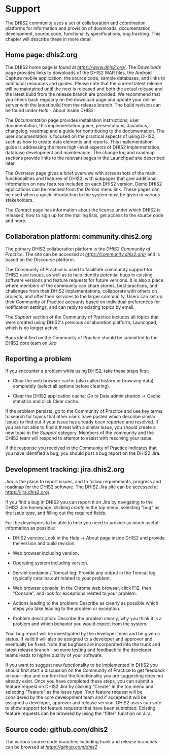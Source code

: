 # Support

The DHIS2 community uses a set of collaboration and coordination
platforms for information and provision of downloads, documentation,
development, source code, functionality specifications, bug tracking.
This chapter will describe these in more detail.

## Home page: dhis2.org

The DHIS2 home page is found at *https://www.dhis2.org/*. The *Downloads* page
provides links to downloads of the DHIS2 WAR files, the Android Capture mobile
application, the source code, sample databases, and links to additional resources 
and guides. Please note that the current latest release will be maintained until 
the next is released and both the actual release and the latest build from the
release branch are provided. We recommend that you check back regularly
on the download page and update your online server with the latest build
from the release branch. The build revision can be found under *Help* -
*About* inside DHIS2.

The *Documentation* page provides installation instructions, user
documentation, this implementation guide, presentations, Javadocs,
changelog, roadmap and a guide for contributing to the documentation.
The user documentation is focused on the practical aspects of using
DHIS2, such as how to create data elements and reports. This
implementation guide is addressing the more high-level aspects of DHIS2
implementation, database development and maintenance. The change log and
roadmap sections provide links to the relevant pages in the Launchpad
site described later.

The *Overview* page gives a brief overview with screenshots of the main 
functionalities and features of DHIS2, with subpages that give additional
information on new features included on each DHIS2 version. Demo DHIS2 
applications can be reached from the *Demos* menu link. These
pages can be used when a quick introduction to the system must be given
to various stakeholders.

The *Contact* page has information about the license under which DHIS2 is 
released, how to sign up for the mailing lists, get access to the source 
code and more.

## Collaboration platform: community.dhis2.org

The primary DHIS2 collaboration platform is the *DHIS2 Community of Practice*. The site can
be accessed at *https://community.dhis2.org/* and is based on the Discourse platform.

The Community of Practice is used to facilitate community support for DHIS2 user issues, as
well as to help identify potential bugs in existing software versions and feature requests
for future versions. It is also a place where members of the community can share stories,
best practices, and challenges from their DHIS2 implementations, collaborate with others
on projects, and offer their services to the larger community. Users can set up their Community
of Practice accounts based on individual preferences for notification settings, and can reply
to existing topics by email. 

The *Support* section of the Community of Practice includes all topics that were created using 
DHIS2's previous collaboration platform, Launchpad, which is no longer active.

Bugs identified on the Community of Practice should be submitted to the DHIS2 core team on *Jira*

## Reporting a problem

If you encounter a problem while using DHIS2, take these steps first:

  - Clear the web browser cache (also called history or browsing data)
    completely (select all options before clearing).

  - Clear the DHIS2 application cache: Go to Data administration -\>
    Cache statistics and click Clear cache.

If the problem persists, go to the Community of Practice and use key terms to search for 
topics that other users have posted which describe similar issues to find out if your issue 
has already been reported and resolved. If you are not able to find a threat with a similar 
issue, you should create a new topic in the *Support* category. Members of the community 
and the DHIS2 team will respond to attempt to assist with resolving your issue.

If the response you received in the Community of Practice indicates that you have identified 
a bug, you should post a bug report on the DHIS2 Jira.

## Development tracking: jira.dhis2.org

*Jira* is the place to report issues, and to follow requirements, progress and roadmap for 
the DHIS2 software. The DHIS2 Jira site can be accessed at https://jira.dhis2.org/.

If you find a bug in DHIS2 you can report it on Jira by navigating
to the DHIS2 Jire homepage, clicking *create* in the top menu, selecting "bug" as the 
issue type, and filling out the required fields.

For the developers to be able to help you need to provide as much useful
information as possible:

  - DHIS2 version: Look in the Help -\> About page inside DHIS2 and
    provide the version and build revision.

  - Web browser including version.

  - Operating system including version.

  - Servlet container / Tomcat log: Provide any output in the Tomcat log
    (typically catalina.out) related to your problem.

  - Web browser console: In the Chrome web browser, click F12, then
    "Console", and look for exceptions related to your problem.

  - Actions leading to the problem: Describe as clearly as possible
    which steps you take leading to the problem or exception.

  - Problem description: Describe the problem clearly, why you think it
    is a problem and which behavior you would expect from the system.

Your bug report will be investigated by the developer team and be given a status. 
If valid it will also be assigned to a developer and approver and eventually be
fixed. Note that bugfixes are incorporated into the trunk and latest
release branch - so more testing and feedback to the developer teams
leads to higher quality of your software.

If you want to suggest new functionality to be implemented in DHIS2 you
should first start a discussion on the Community of Practice to get feedback on your 
idea and confirm that the functionality you are suggesting does not already exist. 
Once you have completed these steps, you can submit a feature request on DHIS2 Jira 
by clicking "Create" in the top menu and selecting "Feature" as the issue type. 
Your feature request will be considered by the core development team and if accepted 
it will be assigned a developer, approver and release version. DHIS2 users can vote 
to show support for feature requests that have been submitted. Existing feature requests 
can be browsed by using the "filter" function on Jira.



## Source code: github.com/dhis2
The various source code branches including trunk and release branches
can be browsed at *https://github.com/dhis2*


